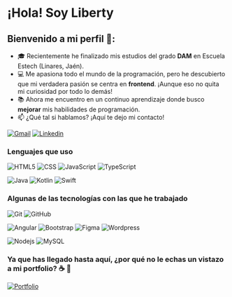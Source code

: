 # ¡Hola! Soy Liberty
## Bienvenido a mi perfil 🌱:

- 🎓 Recientemente he finalizado mis estudios del grado **DAM** en Escuela Estech (Linares, Jaén).
- 💻 Me apasiona todo el mundo de la programación, pero he descubierto que mi verdadera pasión se centra en **frontend**. ¡Aunque eso no quita mi curiosidad por todo lo demás!
- 📚 Ahora me encuentro en un continuo aprendizaje donde busco **mejorar** mis habilidades de programación.
- :mailbox: ¿Qué tal si hablamos? ¡Aquí te dejo mi contacto!

[![Gmail](https://img.shields.io/badge/-Gmail-lightpink?style=flat-square&logo=Gmail&logoColor=white&link=mailto:luiz7401@gmail.com)](mailto:liberty@libertyltm.com)
[![Linkedin](https://img.shields.io/badge/-LinkedIn-lightpink?style=flat-square&logo=Linkedin&logoColor=white&link=https://www.linkedin.com/in/luiz-carlos-abbott-galvão-neto-21a93b148/)](https://www.linkedin.com/in/liberty-tamayo-05b086252/)

### Lenguajes que uso

![HTML5](https://img.shields.io/badge/html-lightpink?logo=html5&logoColor=%23805467)
![CSS](https://img.shields.io/badge/css-lightpink?logo=CSS3&logoColor=%23805467)
![JavaScript](https://img.shields.io/badge/JavaScript-lightpink?logo=javascript&logoColor=%23805467)
![TypeScript](https://img.shields.io/badge/TypeScript-lightpink?logo=typescript&logoColor=%23805467)

![Java](https://img.shields.io/badge/Java-lightpink?logo=Java&logoColor=%23805467)
![Kotlin](https://img.shields.io/badge/kotlin-lightpink?logo=kotlin&logoColor=%23805467)
![Swift](https://img.shields.io/badge/Swift-lightpink?logo=swift&logoColor=%23805467)

### Algunas de las tecnologías con las que he trabajado

![Git](https://img.shields.io/badge/Git-lightpink?logo=git&logoColor=%23805467)
![GitHub](https://img.shields.io/badge/GitHub-lightpink?logo=github&logoColor=%23805467)

![Angular](https://img.shields.io/badge/Angular-lightpink?logo=angular&logoColor=%23805467)
![Bootstrap](https://img.shields.io/badge/Bootstrap-lightpink?logo=bootstrap&logoColor=%23805467)
![Figma](https://img.shields.io/badge/Figma-lightpink?logo=figma&logoColor=%23805467)
![Wordpress](https://img.shields.io/badge/Wordpress-lightpink?logo=wordpress&logoColor=%23805467)

![Nodejs](https://img.shields.io/badge/Nodejs-lightpink?logo=nodedotjs&logoColor=%23805467)
![MySQL](https://img.shields.io/badge/MySQL-lightpink?logo=mysql&logoColor=%23805467)

### Ya que has llegado hasta aquí, ¿por qué no le echas un vistazo a mi portfolio? ☕ 🍵

[![Portfolio](https://img.shields.io/badge/Portfolio-lightpink?style=flat&logoColor=%23805467)](https://libertyltm.com)

